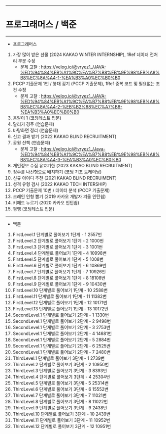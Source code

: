 ----------------------------
# 프로그래머스 / 백준
----------------------------

+ 프로그래머스


1. 가장 많이 받은 선물 (2024 KAKAO WINTER INTERNSHIP), 1Ref 데이터 전처리 부분 수정
   + 문제 고찰 : https://velog.io/@vryez1_/JAVA-%ED%94%84%EB%A1%9C%EA%B7%B8%EB%9E%98%EB%A8%B8%EC%8A%A4-1-%EA%B3%A0%EC%B0%B0
3. PCCP 기출문제 1번 / 붕대 감기 (PCCP 기출문제), 1Ref 중복 코드 및 필요없는 조건 수정
   + 문제 고찰 : https://velog.io/@vryez1_/JAVA-%ED%94%84%EB%A1%9C%EA%B7%B8%EB%9E%98%EB%A8%B8%EC%8A%A4-2-%EB%B2%88%EC%A7%B8-%EA%B3%A0%EC%B0%B0
3. 옹알이 1 (코딩테스트 입문)
4. 달리기 경주 (연습문제)
5. 바탕화면 정리 (연습문제)
6. 신고 결과 받기 (2022 KAKAO BLIND RECRUITMENT)
7. 공원 산책 (연습문제)
   + 문제 고찰 : https://velog.io/@vryez1_/Java-%ED%94%84%EB%A1%9C%EA%B7%B8%EB%9E%98%EB%A8%B8%EC%8A%A4-3-%EA%B3%A0%EC%B0%B0
8. 개인정보 수집 유효기한 (2023 KAKAO BLIND RECRUITMENT)
9. 정수를 나선형으로 배치하기 (코딩 기초 트레이닝)
10. 신규 아이디 추천 (2021 KAKAO BLIND RECRUIMENT)
11. 성격 유형 검사 (2022 KAKAO TECH INTERSHIP)
12. PCCP 기출문제 10번 / 데이터 분석 (PCCP 기출문제)
13. 크레인 인형 뽑기 (2019 카카오 개발자 겨울 인턴쉽)
14. 키패드 누르기 (2020 카카오 인턴쉽)
15. 평행 (코딩테스트 입문)

-----------------------------

+ 백준
1. FirstLevel.1 단계별로 풀어보기 1단계 - 1 2557번
2. FirstLevel.2 단계별로 풀어보기 1단계 - 2 1000번
3. FirstLevel.3 단계별로 풀어보기 1단계 - 3 1001번
4. FirstLevel.4 단계별로 풀어보기 1단계 - 4 10998번
5. FirstLevel.5 단계별로 풀어보기 1단계 - 5 1008번
6. FirstLevel.6 단계별로 풀어보기 1단계 - 6 10869번
7. FirstLevel.7 단계별로 풀어보기 1단계 - 7 10926번
8. FirstLevel.8 단계별로 풀어보기 1단계 - 8 18108번
9. FirstLevel.9 단계별로 풀어보기 1단계 - 9 10430번
10. FirstLevel.10 단계별로 풀어보기 1단계 - 10 2588번
11. FirstLevel.11 단계별로 풀어보기 1단계 - 11 11382번
12. FirstLevel.12 단계별로 풀어보기 1단계 - 12 10171번
13. FirstLevel.13 단계별로 풀어보기 1단계 - 13 10172번
14. SecondLevel.1 단게별로 풀어보기 2단계 - 1 1330번
15. SecondLevel.1 단게별로 풀어보기 2단계 - 2 9498번
16. SecondLevel.1 단게별로 풀어보기 2단계 - 3 2753번
17. SecondLevel.1 단게별로 풀어보기 2단계 - 4 14681번
18. SecondLevel.1 단게별로 풀어보기 2단계 - 5 2884번
19. SecondLevel.1 단게별로 풀어보기 2단계 - 6 2525번
20. SecondLevel.1 단게별로 풀어보기 2단계 - 7 2480번
21. ThirdLevel.1 단계별로 풀어보기 3단계 - 1 2739번
22. ThirdLevel.2 단계별로 풀어보기 3단계 - 2 10950번
23. ThirdLevel.3 단계별로 풀어보기 3단계 - 3 8393번
24. ThirdLevel.4 단계별로 풀어보기 3단계 - 4 25304번
25. ThirdLevel.5 단계별로 풀어보기 3단계 - 5 25314번
26. ThirdLevel.6 단계별로 풀어보기 3단계 - 6 15552번
27. ThirdLevel.7 단계별로 풀어보기 3단계 - 7 11021번
28. ThirdLevel.8 단계별로 풀어보기 3단계 - 8 11022번
29. ThirdLevel.9 단계별로 풀어보기 3단계 - 9 2438번
30. ThirdLevel.10 단계별로 풀어보기 3단계 - 10 2439번
31. ThirdLevel.11 단계별로 풀어보기 3단계 - 11 10952번
32. ThirdLevel.12 단계별로 풀어보기 3단계 - 12 10951번
